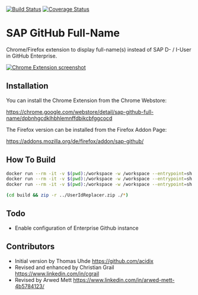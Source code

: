 [![Build Status](https://travis-ci.org/cgrail/github-chrome-fullname.svg?branch=master)](https://travis-ci.org/cgrail/github-chrome-fullname)
[![Coverage Status](https://coveralls.io/repos/cgrail/github-chrome-fullname/badge.svg?branch=master)](https://coveralls.io/r/cgrail/github-chrome-fullname?branch=master)

SAP GitHub Full-Name
=====================

Chrome/Firefox extension to display full-name(s) instead of SAP D- / I-User in GitHub Enterprise.

[![Chrome Extension screenshot](https://github.com/cgrail/github-chrome-fullname/raw/master/chrome-store-screenshot.png)](https://chrome.google.com/webstore/detail/sap-github-full-name/dpbnhgcdklhbhlemnffdbikcbfggcocd)

Installation
------------

You can install the Chrome Extension from the Chrome Webstore:

https://chrome.google.com/webstore/detail/sap-github-full-name/dpbnhgcdklhbhlemnffdbikcbfggcocd

The Firefox version can be installed from the Firefox Addon Page:

https://addons.mozilla.org/de/firefox/addon/sap-github/

How To Build
------------
```bash
docker run --rm -it -v $(pwd):/workspace -w /workspace --entrypoint=sh node:16.3.0-alpine3.13 -c 'yarn init'
docker run --rm -it -v $(pwd):/workspace -w /workspace --entrypoint=sh node:16.3.0-alpine3.13 -c 'yarn install'
docker run --rm -it -v $(pwd):/workspace -w /workspace --entrypoint=sh node:16.3.0-alpine3.13 -c 'yarn run build'

(cd build && zip -r ../UserIdReplacer.zip ./*)
```

Todo
----

- Enable configuration of Enterprise Github instance

Contributors
------------

- Initial version by Thomas Uhde https://github.com/acidix
- Revised and enhanced by Christian Grail https://www.linkedin.com/in/cgrail
- Revised by Arwed Mett https://www.linkedin.com/in/arwed-mett-4b5784123/
